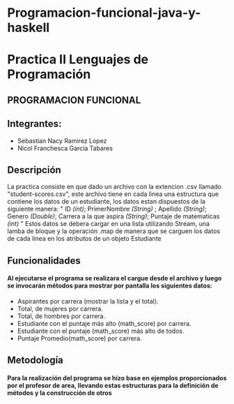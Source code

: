 # Programacion-funcional-java-y-haskell
# Practica II Lenguajes de Programación
## PROGRAMACION FUNCIONAL
## Integrantes: 
* Sebastian Nacy Ramirez Lopez
* Nicol Franchesca García Tabares

## Descripción
La practica consiste en que dado un archivo con la extencion .csv llamado "student-scores.csv", este archivo tiene en cada linea una estructura que contiene los datos de un estudiante, los datos estan dispuestos de la siguiente manera: " ID *(int)*; PrimerNombre *(String)* ; Apellido *(String)*; Genero *(Double)*; Carrera a la que aspira *(String)*; Puntaje de matematicas *(int)* "  Estos datos se debera cargar en una lista utilizando Stream, una lamba de bloque y la operación .map de manera que se carguen los datos de cada linea en los atributos de un objeto Estudiante

## Funcionalidades
#### Al ejecutarse el programa se realizara el cargue desde el archivo y luego se invocarán métodos para mostrar por pantalla los siguientes datos:

* Aspirantes por carrera (mostrar la lista y el total).
* Total, de mujeres por carrera.
* Total, de hombres por carrera.
* Estudiante con el puntaje más alto (math_score) por carrera.
* Estudiante con el puntaje (math_score) más alto de todos.
* Puntaje Promedio(math_score) por carrera.


## Metodología
#### Para la realización del programa se hizo base en ejemplos proporcionados por el profesor de area, llevando estas estructuras para la definición de métodos y la construcción de otros
